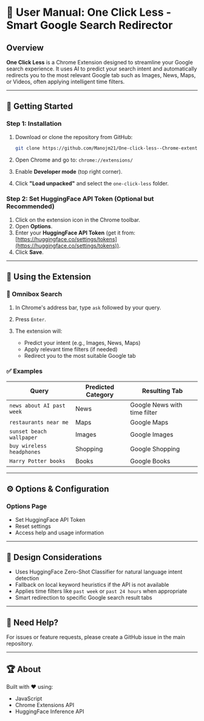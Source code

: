 # 📃 User Manual: One Click Less - Smart Google Search Redirector

## Overview

**One Click Less** is a Chrome Extension designed to streamline your Google search experience. It uses AI to predict your search intent and automatically redirects you to the most relevant Google tab such as Images, News, Maps, or Videos, often applying intelligent time filters.

---

## 🔑 Getting Started

### Step 1: Installation

1. Download or clone the repository from GitHub:

   ```bash
   git clone https://github.com/Manojm21/One-click-less--Chrome-extention.git
   ```
2. Open Chrome and go to: `chrome://extensions/`
3. Enable **Developer mode** (top right corner).
4. Click **"Load unpacked"** and select the `one-click-less` folder.

### Step 2: Set HuggingFace API Token (Optional but Recommended)

1. Click on the extension icon in the Chrome toolbar.
2. Open **Options**.
3. Enter your **HuggingFace API Token** (get it from: [https://huggingface.co/settings/tokens](https://huggingface.co/settings/tokens)).
4. Click **Save**.

---

## 🔎 Using the Extension

### 🔑 Omnibox Search

1. In Chrome's address bar, type `ask` followed by your query.
2. Press `Enter`.
3. The extension will:

   * Predict your intent (e.g., Images, News, Maps)
   * Apply relevant time filters (if needed)
   * Redirect you to the most suitable Google tab

### ✅ Examples

| Query                     | Predicted Category | Resulting Tab   |
| ------------------------- | ------------------ | --------------- |
| `news about AI past week`   | News               | Google News with time filter     |
| `restaurants near me`     | Maps               | Google Maps     |
| `sunset beach wallpaper`  | Images             | Google Images   |
| `buy wireless headphones` | Shopping           | Google Shopping |
| `Harry Potter books`      | Books              | Google Books    |

---

## ⚙ Options & Configuration

### Options Page

* Set HuggingFace API Token
* Reset settings
* Access help and usage information

---

## 🎨 Design Considerations

* Uses HuggingFace Zero-Shot Classifier for natural language intent detection
* Fallback on local keyword heuristics if the API is not available
* Applies time filters like `past week` or `past 24 hours` when appropriate
* Smart redirection to specific Google search result tabs

---

## 🙋 Need Help?

For issues or feature requests, please create a GitHub issue in the main repository.

---

## 🏆 About

Built with ❤️ using:

* JavaScript
* Chrome Extensions API
* HuggingFace Inference API


